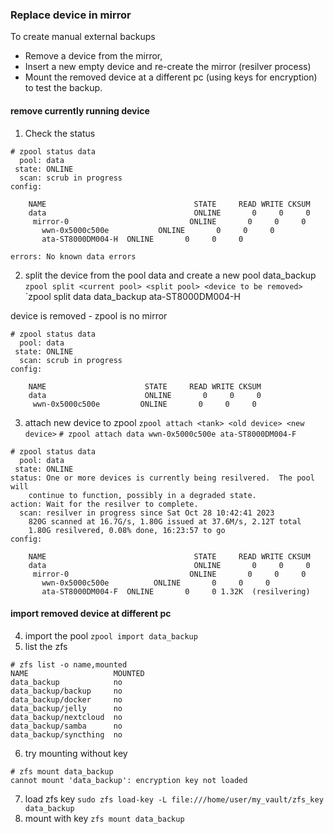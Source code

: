 ### Replace device in mirror
To create manual external backups
- Remove a device from the mirror,
- Insert a new empty device and re-create the mirror (resilver process)
- Mount the removed device at a different pc (using keys for encryption) to test the backup.

#### remove currently running device
1. Check the status
```
# zpool status data
  pool: data
 state: ONLINE
  scan: scrub in progress
config:

	NAME                                 STATE     READ WRITE CKSUM
	data                                 ONLINE       0     0     0
	 mirror-0                           ONLINE       0     0     0
	   wwn-0x5000c500e           ONLINE       0     0     0
	   ata-ST8000DM004-H  ONLINE       0     0     0

errors: No known data errors
```

2. split the device from the pool data and create a new pool data_backup
`zpool split <current pool> <split pool> <device to be removed>`
`zpool split data data_backup ata-ST8000DM004-H

device is removed - zpool is no mirror
```
# zpool status data
  pool: data
 state: ONLINE
  scan: scrub in progress
config:

	NAME                      STATE     READ WRITE CKSUM
	data                      ONLINE       0     0     0
	 wwn-0x5000c500e         ONLINE       0     0     0
```

3. attach new device to zpool
`zpool attach <tank> <old device> <new device>`
`# zpool attach data wwn-0x5000c500e ata-ST8000DM004-F`

```
# zpool status data
  pool: data
 state: ONLINE
status: One or more devices is currently being resilvered.  The pool will
	continue to function, possibly in a degraded state.
action: Wait for the resilver to complete.
  scan: resilver in progress since Sat Oct 28 10:42:41 2023
	820G scanned at 16.7G/s, 1.80G issued at 37.6M/s, 2.12T total
	1.80G resilvered, 0.08% done, 16:23:57 to go
config:

	NAME                                 STATE     READ WRITE CKSUM
	data                                 ONLINE       0     0     0
	 mirror-0                           ONLINE       0     0     0
	   wwn-0x5000c500e          ONLINE       0     0     0
	   ata-ST8000DM004-F  ONLINE       0     0 1.32K  (resilvering)
```
#### import removed device at different pc
4. import the pool
`zpool import data_backup`
5. list the zfs 
```
# zfs list -o name,mounted
NAME                   MOUNTED
data_backup            no
data_backup/backup     no
data_backup/docker     no
data_backup/jelly      no
data_backup/nextcloud  no
data_backup/samba      no
data_backup/syncthing  no
```
6. try mounting without key
```
# zfs mount data_backup
cannot mount 'data_backup': encryption key not loaded
```
7. load zfs key
`sudo zfs load-key -L file:///home/user/my_vault/zfs_key data_backup`
8. mount with key `zfs mount data_backup`
